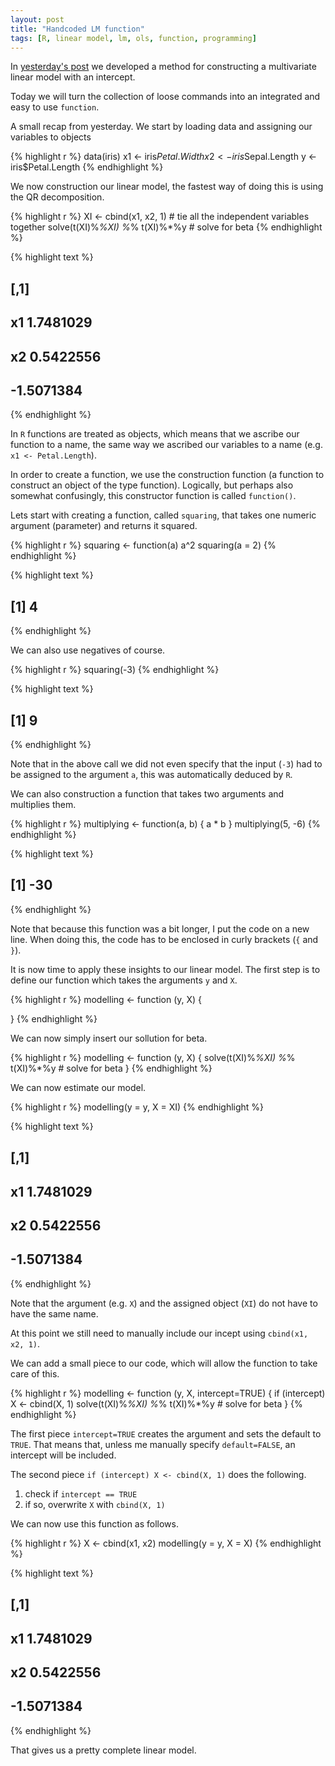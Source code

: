 ```yaml
---
layout: post
title: "Handcoded LM function"
tags: [R, linear model, lm, ols, function, programming]
---
```


In [yesterday's post](/handcoded-lm) we developed a method for constructing a multivariate linear model with an intercept.

Today we will turn the collection of loose commands into an integrated and easy to use `function`.

A small recap from yesterday. We start by loading data and assigning our variables to objects


{% highlight r %}
data(iris)
x1 <- iris$Petal.Width
x2 <- iris$Sepal.Length
y  <- iris$Petal.Length
{% endhighlight %}

We now construction our linear model, the fastest way of doing this is using the QR decomposition.


{% highlight r %}
XI <- cbind(x1, x2, 1) # tie all the independent variables together
solve(t(XI)%*%XI) %*% t(XI)%*%y # solve for beta
{% endhighlight %}



{% highlight text %}
##          [,1]
## x1  1.7481029
## x2  0.5422556
##    -1.5071384
{% endhighlight %}

In `R` functions are treated as objects, which means that we ascribe our function to a name, the same way we ascribed our variables to a name (e.g. `x1 <- Petal.Length`).

In order to create a function, we use the construction function (a function to construct an object of the type function).
Logically, but perhaps also somewhat confusingly, this constructor function is called `function()`.

Lets start with creating a function, called `squaring`, that takes one numeric argument (parameter) and returns it squared.


{% highlight r %}
squaring <- function(a) a^2
squaring(a = 2)
{% endhighlight %}



{% highlight text %}
## [1] 4
{% endhighlight %}

We can also use negatives of course.


{% highlight r %}
squaring(-3)
{% endhighlight %}



{% highlight text %}
## [1] 9
{% endhighlight %}

Note that in the above call we did not even specify that the input (`-3`) had to be assigned to the argument `a`,
this was automatically deduced by `R`.

We can also construction a function that takes two arguments and multiplies them.


{% highlight r %}
multiplying <- function(a, b) {
  a * b
}
multiplying(5, -6)
{% endhighlight %}



{% highlight text %}
## [1] -30
{% endhighlight %}

Note that because this function was a bit longer, I put the code on a new line.
When doing this, the code has to be enclosed in curly brackets (`{` and `}`).

It is now time to apply these insights to our linear model. The first step is to define our function which takes the arguments `y` and `X`.


{% highlight r %}
modelling <- function (y, X) {
  
}
{% endhighlight %}

We can now simply insert our sollution for beta.


{% highlight r %}
modelling <- function (y, X) {
  solve(t(XI)%*%XI) %*% t(XI)%*%y # solve for beta
}
{% endhighlight %}

We can now estimate our model.


{% highlight r %}
modelling(y = y, X = XI)
{% endhighlight %}



{% highlight text %}
##          [,1]
## x1  1.7481029
## x2  0.5422556
##    -1.5071384
{% endhighlight %}

Note that the argument (e.g. `X`) and the assigned object (`XI`) do not have to have the same name.

At this point we still need to manually include our incept using `cbind(x1, x2, 1)`.

We can add a small piece to our code, which will allow the function to take care of this.


{% highlight r %}
modelling <- function (y, X, intercept=TRUE) {
  if (intercept) X <- cbind(X, 1)
  solve(t(XI)%*%XI) %*% t(XI)%*%y # solve for beta
}
{% endhighlight %}

The first piece `intercept=TRUE` creates the argument and sets the default to `TRUE`.
That means that, unless me manually specify `default=FALSE`, an intercept will be included.

The second piece `if (intercept) X <- cbind(X, 1)` does the following.

1. check if `intercept == TRUE`
2. if so, overwrite `X` with `cbind(X, 1)`

We can now use this function as follows.


{% highlight r %}
X <- cbind(x1, x2)
modelling(y = y, X = X)
{% endhighlight %}



{% highlight text %}
##          [,1]
## x1  1.7481029
## x2  0.5422556
##    -1.5071384
{% endhighlight %}

That gives us a pretty complete linear model.
